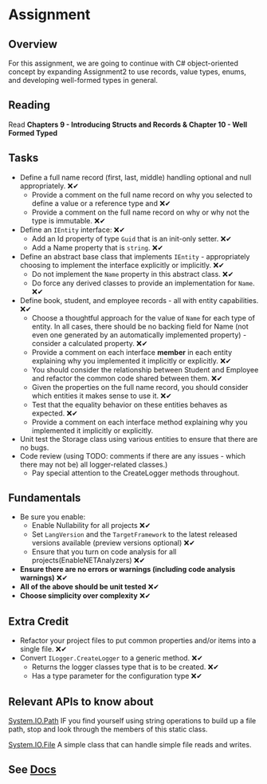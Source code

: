 # Assignment

## Overview

For this assignment, we are going to continue with C# object-oriented concept by expanding Assignment2 to use records, value types, enums, and developing well-formed types in general.

## Reading

Read **Chapters 9 - Introducing Structs and Records & Chapter 10 - Well Formed Typed**

## Tasks

- Define a full name record (first, last, middle) handling optional and null appropriately. ❌✔
  - Provide a comment on the full name record on why you selected to define a value or a reference type and ❌✔
  - Provide a comment on the full name record on why or why not the type is immutable. ❌✔
- Define an `IEntity` interface: ❌✔
  - Add an Id property of type `Guid` that is an init-only setter. ❌✔
  - Add a Name property that is `string`. ❌✔
- Define an abstract base class that implements `IEntity` - appropriately choosing to implement the interface explicitly or implicitly. ❌✔
  - Do not implement the `Name` property in this abstract class. ❌✔
  - Do force any derived classes to provide an implementation for `Name`. ❌✔
- Define book, student, and employee records - all with entity capabilities. ❌✔
  - Choose a thoughtful approach for the value of `Name` for each type of entity. In all cases, there should be no backing field for Name (not even one generated by an automatically implemented property) - consider a calculated property. ❌✔
  - Provide a comment on each interface **member** in each entity explaining why you implemented it implicitly or explicitly. ❌✔
  - You should consider the relationship between Student and Employee and refactor the common code shared between them. ❌✔
  - Given the properties on the full name record, you should consider which entities it makes sense to use it. ❌✔
  - Test that the equality behavior on these entities behaves as expected. ❌✔
  - Provide a comment on each interface method explaining why you implemented it implicitly or explicitly.
- Unit test the Storage class using various entities to ensure that there are no bugs.
- Code review (using TODO: comments if there are any issues - which there may not be) all logger-related classes.)
  - Pay special attention to the CreateLogger methods throughout.

## Fundamentals

- Be sure you enable:
  - Enable Nullability for all projects  ❌✔
  - Set `LangVersion` and the `TargetFramework` to the latest released versions available (preview versions optional) ❌✔
  - Ensure that you turn on code analysis for all projects(EnableNETAnalyzers) ❌✔
- **Ensure there are no errors or warnings (including code analysis warnings)** ❌✔
- **All of the above should be unit tested** ❌✔
- **Choose simplicity over complexity** ❌✔

## Extra Credit

- Refactor your project files to put common properties and/or items into a single file. ❌✔
- Convert `ILogger.CreateLogger` to a generic method. ❌✔
  - Returns the logger classes type that is to be created. ❌✔
  - Has a type parameter for the configuration type ❌✔


## Relevant APIs to know about

[System.IO.Path](https://docs.microsoft.com/en-us/dotnet/api/system.io.path) IF you find yourself using string operations to build up a file path, stop and look through the members of this static class.

[System.IO.File](https://docs.microsoft.com/en-us/dotnet/api/system.io.file) A simple class that can handle simple file reads and writes.

## See [Docs](https://github.com/IntelliTect-Samples/EWU-CSCD371-2023-Winter/blob/main/Docs/README.md)
